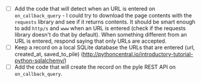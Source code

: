 - [ ] Add the code that will detect when an URL is entered on
  `on_callback_query` - I could try to download the page contents with
the `requests` library and see if it returns contents. It should be smart
enough to add `http/s` and `www` when an URL is entered (check if the requests
library doesn't do that by default). When something different from an URL is
entered, respond saying that only URLs are accepted.
- [ ] Keep a record on a local SQLite database the URLs that are entered (url,
  created_at, saved_to_pile)
  (http://pythoncentral.io/introductory-tutorial-python-sqlalchemy/)
- [ ] Add the code that will create the record on the pyle REST API on
  `on_callback_query`.  
